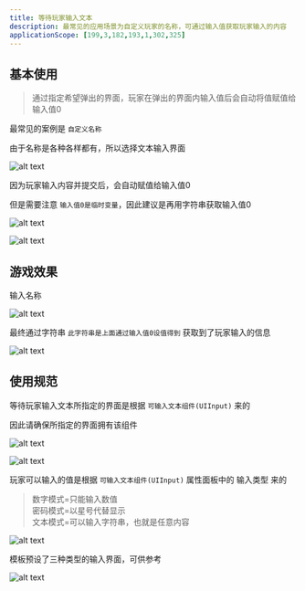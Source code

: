```yaml
---
title: 等待玩家输入文本
description: 最常见的应用场景为自定义玩家的名称，可通过输入值获取玩家输入的内容
applicationScope: [199,3,182,193,1,302,325]
---
```


## 基本使用

> 通过指定希望弹出的界面，玩家在弹出的界面内输入值后会自动将值赋值给输入值0

最常见的案例是 `自定义名称`

由于名称是各种各样都有，所以选择文本输入界面

![alt text](https://cdn.gcw.wiki/gcw/image/zh_hans/commands/news/waitplayerentertext/image.png)

因为玩家输入内容并提交后，会自动赋值给输入值0

但是需要注意 `输入值0是临时变量`，因此建议是再用字符串获取输入值0

![alt text](https://cdn.gcw.wiki/gcw/image/zh_hans/commands/news/waitplayerentertext/image-1.png)

![alt text](https://cdn.gcw.wiki/gcw/image/zh_hans/commands/news/waitplayerentertext/image-2.png)

## 游戏效果

输入名称

![alt text](https://cdn.gcw.wiki/gcw/image/zh_hans/commands/news/waitplayerentertext/image-3.png)

最终通过字符串 `此字符串是上面通过输入值0设值得到` 获取到了玩家输入的信息

![alt text](https://cdn.gcw.wiki/gcw/image/zh_hans/commands/news/waitplayerentertext/image-4.png)

## 使用规范

等待玩家输入文本所指定的界面是根据 `可输入文本组件(UIInput)` 来的

因此请确保所指定的界面拥有该组件

![alt text](https://cdn.gcw.wiki/gcw/image/zh_hans/commands/news/waitplayerentertext/image-5.png)

![alt text](https://cdn.gcw.wiki/gcw/image/zh_hans/commands/news/waitplayerentertext/image-6.png)

玩家可以输入的值是根据 `可输入文本组件(UIInput)` 属性面板中的 输入类型 来的

> 数字模式=只能输入数值<br>
> 密码模式=以星号代替显示<br>
> 文本模式=可以输入字符串，也就是任意内容

![alt text](https://cdn.gcw.wiki/gcw/image/zh_hans/commands/news/waitplayerentertext/image-7.png)

模板预设了三种类型的输入界面，可供参考

![alt text](https://cdn.gcw.wiki/gcw/image/zh_hans/commands/news/waitplayerentertext/image-8.png)
